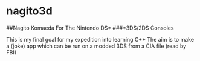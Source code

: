 # nagito3d
##Nagito Komaeda For The Nintendo DS*
###*3DS/2DS Consoles

This is my final goal for my expedition into learning C++
The aim is to make a (joke) app which can be run on a modded 3DS from a CIA file (read by FBI)
